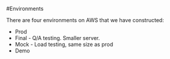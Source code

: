 #Environments

There are four environments on AWS that we have constructed:

* Prod
* Final - Q/A testing. Smaller server.
* Mock - Load testing, same size as prod
* Demo